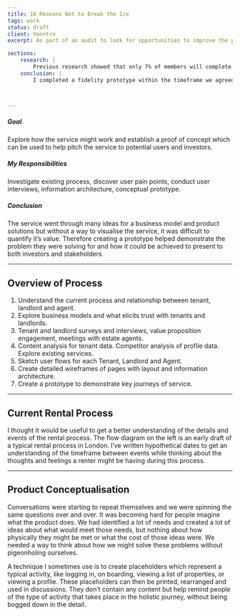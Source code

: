 ```yaml
---
title: 10 Reasons Not to Break the Ice
tags: work
status: draft
client: Venntro
excerpt: As part of an audit to look for opportunities to improve the platform, one thing I noticed was the number of steps required for a user to send an Ice Breaker. Ice Breakers are used to encourage members to message each other. Once I created a site map of the existing functionality I worked out there were 10 opportunities where a member may decide to give up.

sections:
    research: |
        Previous research showed that only 7% of members will complete their profile the first time they visit the site, so I imagined that the same behaviour might apply for sending an ice breaker.
    conclusion: |
        I completed a fidelity prototype within the timeframe we agreed, updating the client on my progress so they could manage expectations with their team and investors. Given more time I would liked to have seen changes being made to both the Android version of the app and the iPhone app for a more consistent and universal experience across both devices.



---
```


##### Goal

Explore how the service might work and establish a proof of concept which can be used to help pitch the service to potential users and investors.

##### My Responsibilities

Investigate existing process, discover user pain points, conduct user interviews, information architecture, conceptual prototype.

##### Conclusion

The service went through many ideas for a business model and product solutions but without a way to visualise the service, it was difficult to quantify it’s value. Therefore creating a prototype helped demonstrate the problem they were solving for and how it could be achieved to present to both investors and stakeholders

---

## Overview of Process

1. Understand the current process and relationship between tenant, landlord and agent.
2. Explore business models and what elicits trust with tenants and landlords.
3. Tenant and landlord surveys and interviews, value proposition engagement, meetings with estate agents.
4. Content analysis for tenant data. Competitor analysis of profile data. Explore existing services.
5. Sketch user flows for each Tenant, Landlord and Agent.
6. Create detailed wireframes of pages with layout and information architecture.
7. Create a prototype to demonstrate key journeys of service.

---

## Current Rental Process

I thought it would be useful to get a better understanding of the details and events of the rental process. The flow diagram on the left is an early draft of a typical rental process in London. I’ve written hypothetical dates to get an understanding of the timeframe between events while thinking about the thoughts and feelings a renter might be having during this process.

---

## Product Conceptualisation

Conversations were starting to repeat themselves and we were spinning the same questions over and over. It was becoming hard for people imagine what the product does. We had identified a lot of needs and created a lot of ideas about what would meet those needs, but nothing about how physically they might be met or what the cost of those ideas were. We needed a way to think about how we might solve these problems without pigeonholing ourselves.

A technique I sometimes use is to create placeholders which represent a typical activity, like logging in, on boarding, viewing a list of properties, or viewing a profile. These placeholders can then be printed, rearranged and used in discussions. They don’t contain any content but help remind people of the type of activity that takes place in the holistic journey, without being bogged down in the detail.


